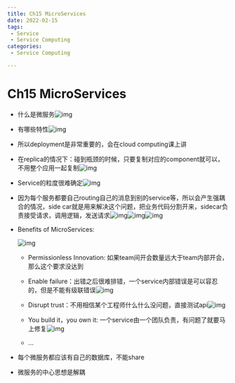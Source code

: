 ```yaml
---
title: Ch15 MicroServices
date: 2022-02-15
tags:
 - Service
 - Service Computing
categories:
 - Service Computing

---
```


# Ch15 MicroServices

- 什么是微服务![img](https://api2.mubu.com/v3/document_image/c46587dc-9170-4510-9643-34c0759da269-14899999.jpg)

- 有哪些特性![img](https://api2.mubu.com/v3/document_image/e6ed32f7-506b-4bab-8d07-b54e86736deb-14899999.jpg)

- 所以deployment是非常重要的，会在cloud computing课上讲

- 在replica的情况下：碰到瓶颈的时候，只要复制对应的component就可以，不用整个应用一起复制![img](https://api2.mubu.com/v3/document_image/e78b974f-33fe-40f5-86c6-b04612d112dd-14899999.jpg)

- Service的粒度很难确定![img](https://api2.mubu.com/v3/document_image/ccba73ac-ac6f-428a-8860-c343bae4e1c1-14899999.jpg)

- 因为每个服务都要自己routing自己的消息到别的service等，所以会产生强耦合的情况，side car就是用来解决这个问题，把业务代码分割开来，sidecar负责接受请求，调用逻辑，发送请求![img](https://api2.mubu.com/v3/document_image/1e480b75-dea6-4391-a992-877384e1c9c6-14899999.jpg)![img](https://api2.mubu.com/v3/document_image/9c149deb-2a3c-4689-8e63-1b1575066f28-14899999.jpg)![img](https://api2.mubu.com/v3/document_image/969b0f6f-5ac7-4a79-8c1c-a1bd0e1fbe05-14899999.jpg)

- Benefits of MicroServices:

  ![img](https://markdown-1301334775.cos.eu-frankfurt.myqcloud.com/markdown/ffde2a12-020e-42e7-9fff-567a9d8a059b-14899999.jpg)

  - Permissionless Innovation: 如果team间开会数量远大于team内部开会，那么这个要求没达到

  - Enable failure：出错之后很难排错，一个service内部错误是可以容忍的，但是不能有级联错误![img](https://api2.mubu.com/v3/document_image/3bf1056d-4dc5-4dd1-bcf9-a7808b0893b4-14899999.jpg)

  - Disrupt trust：不用相信某个工程师什么什么没问题，直接测试api![img](https://api2.mubu.com/v3/document_image/3339d367-2822-4633-b67a-b8179dd2bc0e-14899999.jpg)

  - You build it，you own it: 一个service由一个团队负责，有问题了就要马上修复![img](https://api2.mubu.com/v3/document_image/9e1caee5-ef9e-4915-bb72-d4d87bc978eb-14899999.jpg)

  - ...

- 每个微服务都应该有自己的数据库，不能share

- 微服务的中心思想是解耦